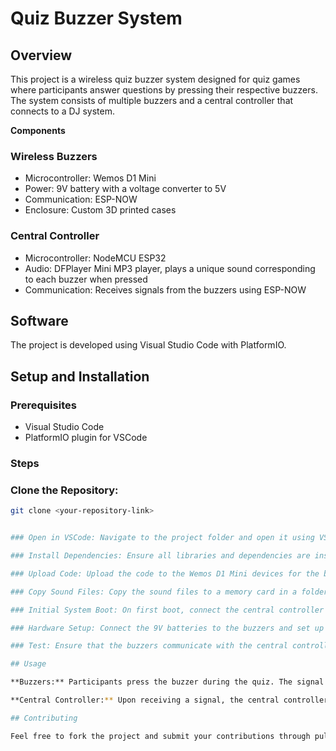 # Quiz Buzzer System

## Overview

This project is a wireless quiz buzzer system designed for quiz games where participants answer questions by pressing their respective buzzers. The system consists of multiple buzzers and a central controller that connects to a DJ system.

**Components**

### Wireless Buzzers

* Microcontroller: Wemos D1 Mini
* Power: 9V battery with a voltage converter to 5V
* Communication: ESP-NOW
* Enclosure: Custom 3D printed cases

### Central Controller

* Microcontroller: NodeMCU ESP32
* Audio: DFPlayer Mini MP3 player, plays a unique sound corresponding to each buzzer when pressed
* Communication: Receives signals from the buzzers using ESP-NOW

## Software

The project is developed using Visual Studio Code with PlatformIO.

## Setup and Installation

### Prerequisites

* Visual Studio Code
* PlatformIO plugin for VSCode

### Steps

### Clone the Repository:

```sh
git clone <your-repository-link>


### Open in VSCode: Navigate to the project folder and open it using VSCode.

### Install Dependencies: Ensure all libraries and dependencies are installed through PlatformIO.

### Upload Code: Upload the code to the Wemos D1 Mini devices for the buzzers and the NodeMCU ESP32 for the central controller.

### Copy Sound Files: Copy the sound files to a memory card in a folder named "mp3". The first file will correspond to Buzzer 1, the second file to Buzzer 2, and so on.

### Initial System Boot: On first boot, connect the central controller and read its serial monitor. When a buzzer is pressed for the first time, its MAC address will be printed to the console. Assign the MAC addresses to the respective buzzers in the central controller's code.

### Hardware Setup: Connect the 9V batteries to the buzzers and set up the central controller with the DJ system.

### Test: Ensure that the buzzers communicate with the central controller and that each buzzer press triggers a unique sound to be played through the DJ system.

## Usage

**Buzzers:** Participants press the buzzer during the quiz. The signal is sent wirelessly to the central controller.

**Central Controller:** Upon receiving a signal, the central controller plays a unique sound corresponding to the pressed buzzer through the DJ system.

## Contributing

Feel free to fork the project and submit your contributions through pull requests.
